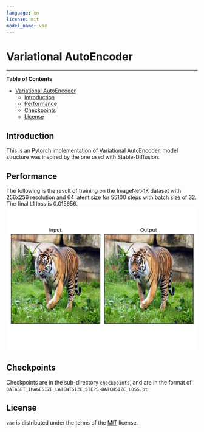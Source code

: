 ```yaml
---
language: en
license: mit
model_name: vae
---
```


# Variational AutoEncoder

-----

**Table of Contents**

- [Variational AutoEncoder](#variational-autoencoder)
  - [Introduction](#introduction)
  - [Performance](#performance)
  - [Checkpoints](#checkpoints)
  - [License](#license)

## Introduction

This is an Pytorch implementation of Variational AutoEncoder, model structure was inspired by the one used with Stable-Diffusion.

## Performance
The following is the result of training on the ImageNet-1K dataset with 256x256 resolution and 64 latent size for 55100 steps with batch size of 32. The final L1 loss is 0.015656.
![training_example](checkpoints/result.png)

## Checkpoints

Checkpoints are in the sub-directory `checkpoints`, and are in the format of ```DATASET_IMAGESIZE_LATENTSIZE_STEPS-BATCHSIZE_LOSS.pt```
## License

`vae` is distributed under the terms of the [MIT](https://spdx.org/licenses/MIT.html) license.
